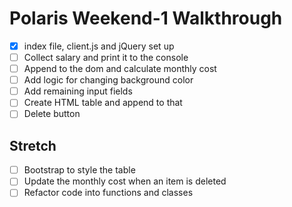 # Polaris Weekend-1 Walkthrough

- [x] index file, client.js and jQuery set up
- [ ] Collect salary and print it to the console
- [ ] Append to the dom and calculate monthly cost
- [ ] Add logic for changing background color
- [ ] Add remaining input fields
- [ ] Create HTML table and append to that
- [ ] Delete button

## Stretch

- [ ] Bootstrap to style the table
- [ ] Update the monthly cost when an item is deleted
- [ ] Refactor code into functions and classes